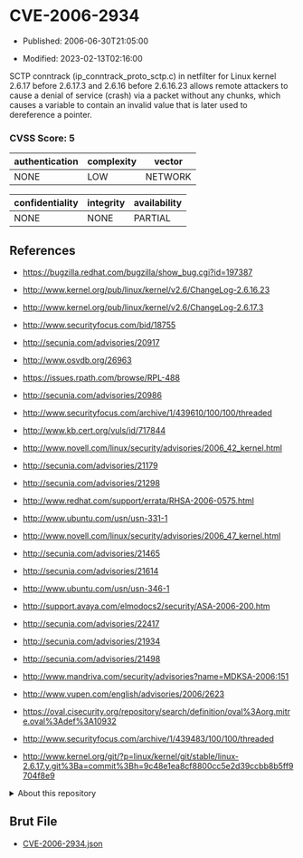 # CVE-2006-2934

- Published: 2006-06-30T21:05:00

- Modified: 2023-02-13T02:16:00

SCTP conntrack (ip_conntrack_proto_sctp.c) in netfilter for Linux kernel 2.6.17 before 2.6.17.3 and 2.6.16 before 2.6.16.23 allows remote attackers to cause a denial of service (crash) via a packet without any chunks, which causes a variable to contain an invalid value that is later used to dereference a pointer.

### CVSS Score: **5**

| authentication | complexity | vector |
| --- | --- | --- |
| NONE | LOW | NETWORK |

| confidentiality | integrity | availability |
| --- | --- | --- |
| NONE | NONE | PARTIAL |

## References

* https://bugzilla.redhat.com/bugzilla/show_bug.cgi?id=197387

* http://www.kernel.org/pub/linux/kernel/v2.6/ChangeLog-2.6.16.23

* http://www.kernel.org/pub/linux/kernel/v2.6/ChangeLog-2.6.17.3

* http://www.securityfocus.com/bid/18755

* http://secunia.com/advisories/20917

* http://www.osvdb.org/26963

* https://issues.rpath.com/browse/RPL-488

* http://secunia.com/advisories/20986

* http://www.securityfocus.com/archive/1/439610/100/100/threaded

* http://www.kb.cert.org/vuls/id/717844

* http://www.novell.com/linux/security/advisories/2006_42_kernel.html

* http://secunia.com/advisories/21179

* http://secunia.com/advisories/21298

* http://www.redhat.com/support/errata/RHSA-2006-0575.html

* http://www.ubuntu.com/usn/usn-331-1

* http://www.novell.com/linux/security/advisories/2006_47_kernel.html

* http://secunia.com/advisories/21465

* http://secunia.com/advisories/21614

* http://www.ubuntu.com/usn/usn-346-1

* http://support.avaya.com/elmodocs2/security/ASA-2006-200.htm

* http://secunia.com/advisories/22417

* http://secunia.com/advisories/21934

* http://secunia.com/advisories/21498

* http://www.mandriva.com/security/advisories?name=MDKSA-2006:151

* http://www.vupen.com/english/advisories/2006/2623

* https://oval.cisecurity.org/repository/search/definition/oval%3Aorg.mitre.oval%3Adef%3A10932

* http://www.securityfocus.com/archive/1/439483/100/100/threaded

* http://www.kernel.org/git/?p=linux/kernel/git/stable/linux-2.6.17.y.git%3Ba=commit%3Bh=9c48e1ea8cf8800cc5e2d39ccbb8b5ff9704f8e9

<details>
<summary>About this repository</summary> 

  This repository is part of the project [Live Hack CVE](https://github.com/Live-Hack-CVE). Main website can be found [www.live-hack.org](https://www.live-hack.org) 
  
  Made by [Sn0wAlice](https://github.com/Sn0wAlice) for the people that care about security and need to have a feed of the latest CVEs. Hope you enjoy it, don't forget to star the repo and follow me on [Twitter](https://twitter.com/Sn0wAlice) and [Github](https://github.com/Sn0wAlice). And that is my [personnal website](https://www.alice-snow.me/)

  - [Home Page](https://github.com/Live-Hack-CVE)
  - [Framework](https://github.com/Live-Hack-CVE/cve-framework)
  - [CVE database](https://github.com/Live-Hack-CVE/full_database)
  - [Changelog](https://github.com/Live-Hack-CVE/Changelog)
</details>

## Brut File

* [CVE-2006-2934.json](https://raw.githubusercontent.com/Live-Hack-CVE/full_database/main/cves/2006/CVE-2006-2934.json)

